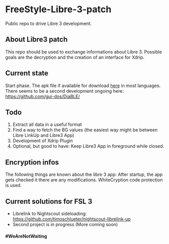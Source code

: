 # FreeStyle-Libre-3-patch

Public repo to drive Libre 3 development.

## About Libre3 patch

This repo should be used to exchange informations about Libre 3. Possible goals are the decryption and the creation of an interface for Xdrip.

## Current state

Start phase. The apk file if available for download [here](https://apkpure.com/de/search?q=libre+3) in most languages. There seems to be a second development ongoing here: https://github.com/gui-dos/DiaBLE/

## Todo

1. Extract all data in a useful format
2. Find a way to fetch the BG values (the easiest way might be between Libre LinkUp and Libre3 App)
3. Development of Xdrip Plugin
4. Optional, but good to have: Keep Libre3 App in foreground while closed.

## Encryption infos

The following things are known about the libre 3 app: After startup, the app gets checked it there are any modifications. WhiteCryption code protection is used.

## Current solutions for FSL 3

- Librelink to Nightscout sideloading: https://github.com/timoschlueter/nightscout-librelink-up
- Second project is in progress (More coming soon)

#### #WeAreNotWaiting
